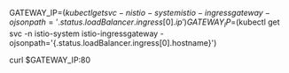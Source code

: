 GATEWAY_IP=$(kubectl get svc -n istio-system istio-ingressgateway -ojsonpath='{.status.loadBalancer.ingress[0].ip}')
GATEWAY_IP=$(kubectl get svc -n istio-system istio-ingressgateway -ojsonpath='{.status.loadBalancer.ingress[0].hostname}')

curl $GATEWAY_IP:80